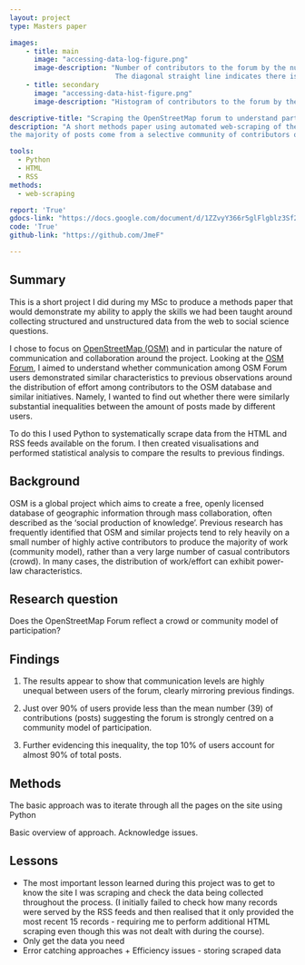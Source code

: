 ```yaml
---
layout: project
type: Masters paper

images:
    - title: main
      image: "accessing-data-log-figure.png"
      image-description: "Number of contributors to the forum by the number of contributions they made, both on a log-transformed axis.
                          The diagonal straight line indicates there is a power-law distribution of contributions by different contributors."
    - title: secondary
      image: "accessing-data-hist-figure.png"
      image-description: "Histogram of contributors to the forum by the number of contributions they made."

descriptive-title: "Scraping the OpenStreetMap forum to understand participation"
description: "A short methods paper using automated web-scraping of the OpenStreetMap online forum to understand whether
the majority of posts come from a selective community of contributors or 'crowds' of interested individuals."

tools:
  - Python
  - HTML
  - RSS
methods:
  - web-scraping

report: 'True'
gdocs-link: "https://docs.google.com/document/d/1ZZvyY366r5glFlgblz3Sf2mJO8DrmmfNOvVCcaETHnQ/"
code: 'True'
github-link: "https://github.com/JmeF"

---
```

## Summary
This is a short project I did during my MSc to produce a methods paper that would demonstrate my ability to apply the skills we had been taught around collecting structured and unstructured data from the web to social science questions.  

I chose to focus on [OpenStreetMap (OSM)](https://openstreetmap.org/) and in particular the nature of communication and collaboration around the project. Looking at the [OSM Forum](https://forum.openstreetmap.org/), I aimed to understand whether communication among OSM Forum users demonstrated similar characteristics to previous observations around the distribution of effort among contributors to the OSM database and similar initiatives. Namely, I wanted to find out whether there were similarly substantial inequalities between the amount of posts made by different users.

To do this I used Python to systematically scrape data from the HTML and RSS feeds available on the forum. I then created visualisations and performed statistical analysis to compare the results to previous findings.

## Background
OSM is a global project which aims to create a free, openly licensed database of geographic information through mass collaboration, often described as the ‘social production of knowledge’. Previous research has frequently identified that OSM and similar projects tend to rely heavily on a small number of highly active contributors to produce the majority of work (community model), rather than a very large number of casual contributors (crowd). In many cases, the distribution of work/effort can exhibit power-law characteristics.

## Research question
Does the OpenStreetMap Forum reflect a crowd or community model of participation?

## Findings
1) The results appear to show that communication levels are highly unequal between users of the forum, clearly mirroring previous findings.

2) Just over 90% of users provide less than the mean number (39) of contributions (posts) suggesting the forum is strongly centred on a community model of participation.

3) Further evidencing this inequality, the top 10% of users account for almost 90% of total posts.

## Methods
The basic approach was to iterate through all the pages on the site using  Python

Basic overview of approach. Acknowledge issues.

## Lessons
- The most important lesson learned during this project was to get to know the site I was scraping and check the data being collected throughout the process. (I initially failed to check how many records were served by the RSS feeds and then realised that it only provided the most recent 15 records - requiring me to perform additional HTML scraping even though this was not dealt with during the course).
- Only get the data you need
- Error catching approaches + Efficiency issues - storing scraped data
